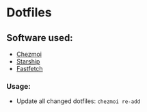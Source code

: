 # Dotfiles

## Software used:
* [Chezmoi](https://www.chezmoi.io/)
* [Starship](https://starship.rs/)
* [Fastfetch](https://github.com/fastfetch-cli/fastfetch)

### Usage:
* Update all changed dotfiles: `chezmoi re-add`
